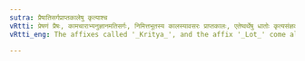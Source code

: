 ```yaml
---
sutra: प्रैषातिसर्गप्राप्तकालेषु कृत्याश्च
vRtti: प्रेषणं प्रैषः, कामचाराभ्यनुज्ञानमतिसर्गः, निमित्तभूतस्य कालस्यावसरः प्राप्तकालः, एतेष्वर्थेषु धातोः कृत्यसंज्ञकाः प्रत्यया भवन्ति ॥
vRtti_eng: The affixes called '_Kritya_', and the affix '_Lot_' come also after verbs, in the sense of direction, granting permission, and proper (particular) time.

---
```


